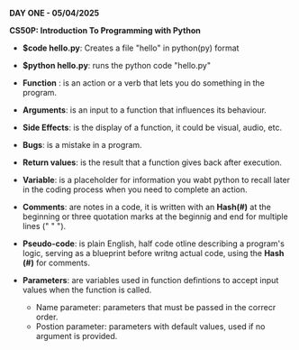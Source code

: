 **DAY ONE - 05/04/2025**

**CS50P: Introduction To Programming with Python**

- **$code hello.py**: Creates a file "hello" in python(py) format

- **$python hello.py**: runs the python code "hello.py"

- **Function** : is an action or a verb that lets you do something in the program.

- **Arguments**: is an input to a function that influences its behaviour.

- **Side Effects**: is the display of a function, it could be visual, audio, etc.

- **Bugs**: is a mistake in a program.

- **Return values**: is the result that a function gives back after execution.

- **Variable**: is a placeholder for information you wabt python to recall later in the coding process when you need to complete an action.

-   **Comments**: are notes in a code, it is written with an **Hash(#)** at the beginning or three quotation marks at the beginnig and end for multiple lines (" " ").

-   **Pseudo-code**: is plain English, half code otline describing a program's logic, serving as a blueprint before writng actual code, using the **Hash (#)** for comments.

-   **Parameters**: are variables used in function defintions to accept input values when the function is called.
    * Name parameter: parameters that must be passed in the correcr order.
    * Postion parameter: parameters with default values, used if no argument is provided.

 
